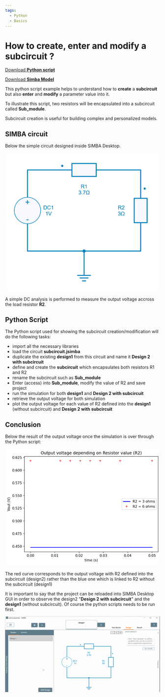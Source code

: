 ```yaml
---
tags:
  - Python
  - Basics
---
```


# How to create, enter and modify a subcircuit ?

[Download **Python script**](subcircuit.py)

[Download **Simba Model**](subcircuit.jsimba)

This python script example helps to understand how to **create** a **subcircuit** but also **enter** and **modify** a parameter value into it.

To illustrate this script, two resistors will be encapsulated into a subcircuit called **Sub_module**.

Subcircuit creation is useful for building complex and personalized models.



## SIMBA circuit

Below the simple circuit designed inside SIMBA Desktop.

![circuit](fig/circuit.png)

A simple DC analysis is performed to measure the output voltage accross the load resistor **R2**.


## Python Script

The Python script used for showing the subcircuit creation/modification will do the following tasks:

* import all the necessary libraries
* load the circuit **subcircuit.jsimba**
* duplicate the existing **design1** from this circuit  and name it **Design 2 with subcircuit**
* define and create the **subcircuit** which encapsulates both resistors R1 and R2
* rename the subcircuit such as **Sub_module**
* Enter (access) into **Sub_module**, modify the value of R2 and save project
* run the simulation for both **design1** and **Design 2 with subcircuit**
* retrieve the output voltage for both simulation
* plot the output voltage for each value of R2 defined into the **design1** (without subcircuit) and **Design 2 with subcircuit**


## Conclusion

Below the result of the output voltage once the simulation is over through the Python script:

![result](fig/result.png)

The red curve corresponds to the output voltage with R2 defined into the subcircuit (design2) rather than the blue one which is linked to R2 without the subcircuit (design1)

It is important to say that the project can be reloaded into SIMBA Desktop GUI in order to observe the design2 "**Design 2 with subcircuit**" and the **design1** (without subcircuit). Of course the python scripts needs to be run first.

![project](fig/project.gif)
